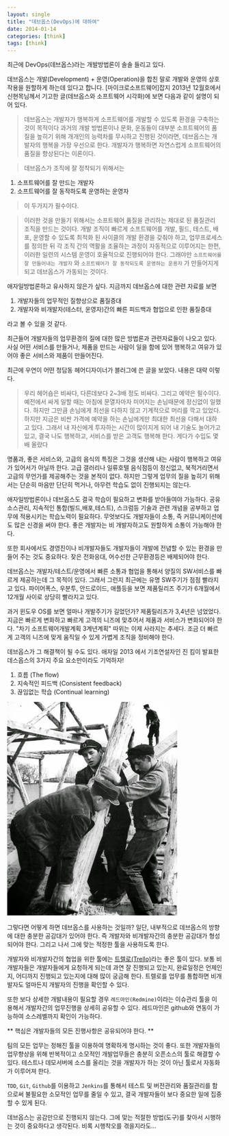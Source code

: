 ```yaml
---
layout: single
title: "데브옵스(DevOps)에 대하여"
date: 2014-01-14
categories: [think]
tags: [think]
---
```


최근에 DevOps(데브옵스)라는 개발방법론이 솔솔 들리고 있다.

데브옵스는 개발(Development) + 운영(Operation)을 합친 말로 개발와 운영의 상호작용을 원할하게 하는데 있다고 합니다.
[마이크로소프트웨어]잡지 2013년 12월호에서 신현목님께서 기고한 글(데브옵스와 소프트웨어 시각화)에 보면 다음과 같이 설명이 되어 있다.

> 데브옵스는 개발자가 행복하게 소프트웨어를 개발할 수 있도록 환경을 구축하는 것이 목적이다
> 과거의 개발 방법론이나 문화, 운동들이 대부분 소프트웨어의 품질을 높히기 위해 개개인의 능력차를 무시하고 진행된 것이라면, 데브옵스는 개발자의 행복을 가장 우선으로 한다.
> 개발자가 행복하면 자연스럽게 소프트웨어의 품질을 향상된다는 이론이다.

> 데브옵스가 조직에 잘 정착되기 위해서는

1. 소프트웨어를 잘 만드는 개발자
2. 소프트웨어를 잘 동작하도록 운영하는 운영자

> 이 두가지가 필수이다.

> 이러한 것을 만들기 위해서는 소프트웨어 품질을 관리하는 제대로 된 품질관리 조직을 만드는 것이다. 개발 조직이 빠르게 소프트웨어를 개발, 필드, 테스트, 배포, 운영할 수 있도록 최적화 된 사이클의 개발 환경을 갖춰야 하고, 업무프로세스를 정의한 뒤 각 조직 간의 역활을 조율하는 과정이 자동적으로 이루어지는 한편, 이러한 일련의 시스템 운영이 호율적으로 진행되어야 한다.
> 그래야만 `소프트웨어를 잘 만들어내는 개발자` 와 `소프트웨어가 잘 동작되도록 운영하는 운용자` 가 만들어지게 되고 데브옵스가 가동되는 것이다.

애자일방법론하고 유사하지 않은가 싶다. 지금까지 데브옵스에 대한 관련 자료를 보면

1. 개발자들의 업무적인 질향상으로 품질증대
1. 개발자와 비개발자(테스터, 운영자)간의 빠른 피드백과 협업으로 인한 품질증대

라고 볼 수 있을 것 같다.

최근들어 개발자들의 업무환경의 질에 대한 많은 방법론과 관련자료들이 나오고 있다.
사실 어떤 서비스를 만들거나, 제품을 만드는 사람이 일을 함에 있어 행복하고 여유가 있어야
좋은 서비스와 제품이 만들어진다.

최근에 우연이 어떤 청담동 헤어디자이너가 블러그에 쓴 글을 보았다. 내용은 대략 이렇다.

> 우리 헤어숍은 비싸다, 다른데보다 2~3배 정도 비싸다. 그리고 예약은 필수이다.
> 예전에서 싸게 일할 때는 아침에 문열자마자 미어지는 손님때문에 정신없이 일했다. 하지만 그만큼
> 손님에게 최선을 다하지 않고 기계적으로 머리를 깍고 있었다. 하지만 지금은 비싼 가격에
> 예약을 하는 손님에게만 최대한 최선을 다해서 대하고 있다.
> 그래서 내 자신에게 투자하는 시간이 많이지게 되어 내 기술도 늘어가고 있고, 결국 나도 행복하고, 서비스를 받은 고객도 행복해 한다.
> 게다가 수입도 몇 배 올랐다

명품과, 좋은 서비스와, 고급의 음식의 특징은 그것을 생산해 내는 사람이 행복하고 여유가 있어서가 아닐까 한다.
고급 갤러리나 일류호텔 음식점등이 정신없고, 북적거리면서 고급의 무언가를 제공해주는 것을 본적이 없다.
하지만 그렇게 업무의 질을 높히기 위해서는 단순히 마음만 단단히 먹거나, 아무런 학습도 없이 진행되지는 않는다.

애자일방법론이나 데브옵스도 결국 학습이 필요하고 변화를 받아들여야 가능하다.
공유소스관리, 지속적인 통합(빌드,배포,테스트), 스크럼등 기술과 관련 개념을 공부하고 업무에 적용시키는 학습노력이 필요하다.
무엇보다도 개발자들이 소통, 즉 커뮤니케이션에도 많은 신경을 써야 한다.
좋은 개발자는 비 개발자하고도 원할하게 소통이 가능해야 한다.

또한 회사에서도 경영진이나 비개발자들도 개발자들이 개발에 전념할 수 있는 환경을 만들어 주는 것도 중요하다.
잦은 전화응대, 어수선한 근무환경등은 배제되어야 한다.

데브옵스는 개발자/테스트/운영에서 빠른 소통과 협업을 통해서 양질의 SW서비스를 빠르게 제공하는데
그 목적이 있다. 그래서 그런지 최근에는 유명 SW주기가 점점 빨라지고 있다.
파이어폭스, 우분투, 안드로이드, 애플등을 보면 제품릴리즈 주기가 6개월에서 12개월 사이로 상당히 빨라지고 있다.

과거 윈도우 OS를 보면 얼마나 개발주기가 길었던가? 제품릴리즈가 3,4년은 넘었었다.
지금은 빠르게 변화하고 빠르게 고객의 니즈에 맞추어서 제품과 서비스가 변화되어야 한다.
"차기 소프트웨어개발계획 3계년계획" 따위는 이제 사라지는 추세다.
조금 더 빠르게 고객의 니즈에 맞게 움직일 수 있게 가볍게 조직을 정비해야 한다.

데브옵스가 그 해결책이 될 수도 있다.
애자일 2013 에서 기조연설자인 진 킴이 발표한 데스옵스의 3가지 주요 요소만이라도 기억하자!

1. 흐름 (The flow)
1. 지속적인 피드백 (Consistent feedback)
1. 끊임없는 학습 (Continual learning)

![devops](/assets/images/devops.jpg)

그렇다면 어떻게 하면 데브옵스를 사용하는 것일까? 일단, 내부적으로 데브옵스의 방향에 대한 충분한 공감대가 있어야 한다. 즉 개발자와 비개발자간의 충분한 공감대가 형성되어야 한다.
그리고 나서 그에 맞는 적정한 툴을 사용하도록 한다.

개발자와 비개발자간의 협업을 위한 툴에는 [트렐로(Trello)](https://trello.com)라는 좋은 툴이 있다.
보통 비개발자들은 개발자들에게 요청하게 되는데 과연 잘 진행되고 있는지, 완료일정은 언제인지, 어디까지 진행되고 있는지에 대해 많이 궁금해 한다.
트렐로를 업무를 통합하면 비개발자도 얼마든지 개발자의 진행을 확인할 수 있다.

또한 보다 상세한 개발내용이 필요할 경우 `레드마인(Redmine)`이라는 이슈관리 툴을 이용해서
개발자간의 업무진행을 상세히 공유할 수 있다. 레드마인은 github와 연동이 가능하여 소스레벨까지 확인이 가능하다.

** 핵심은 개발자들의 모든 진행사항은 공유되어야 한다. **

팀의 모든 업무는 정해진 툴을 이용하여 명확하게 명시하는 것이 좋다.
또한 개발자들의 업무향상을 위해 반복적이고 소모적인 개발업무들은 충분히 오픈소스의 툴로 해결할 수 있다.
테스트나 데모서버에 소스를 올리는 것을 개발자가 하는 것이 아닌 툴로서 자동화가 이루어져 한다.

`TDD`, `Git`, `Github`를 이용하고 `Jenkins`를 통해서 테스트 및 버전관리와 품질관리를 함으로써 불필요한 소모적인 업무를 줄일 수 있고,
결국 개발자들이 보다 중요한 일에 집중할 수 있게 된다.

데브옵스는 공감만으로 진행되지 않는다. 그에 맞는 적절한 방법(도구)를 찾아서 시행하는 것이 중요하다고 생각된다. 비록 시행착오를 겪을지라도...
